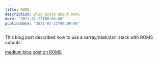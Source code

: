 ```yaml
---
title: ROMS
description: Blog posts about ROMS
date: "2021-01-22T00:00:00"
publishDate: "2021-01-22T00:00:00"
---
```


This blog post described how to use a xarray/dask/zarr stack with ROMS outputs:

[medium blog post on ROMS](https://raphaeldussin.medium.com/modern-python-tools-for-the-roms-ocean-model-bfca8642db01)

